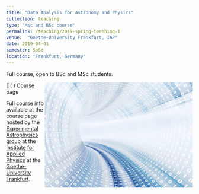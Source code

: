 ```yaml
---
title: "Data Analysis for Astronomy and Physics"
collection: teaching
type: "Msc and BSc course"
permalink: /teaching/2019-spring-teaching-1
venue:  "Goethe-University Frankfurt, IAP"
date: 2019-04-01
semester: SoSe
location: "Frankfurt, Germany"
---
```




Full course, open to BSc and MSc students.

<img style="float: right;" src="/images/Data-Large_edit_small.jpg" width="400">
[<i class="fas fa-link"></i>]( )  Course page

Full course info available at the course page hosted by the [Experimental Astrophysics group](https://exp-astro.de) at the [Institute for Applied Physics](https://www.uni-frankfurt.de/49311579/) at the [Goethe-University Frankfurt](https://www.uni-frankfurt.de).
